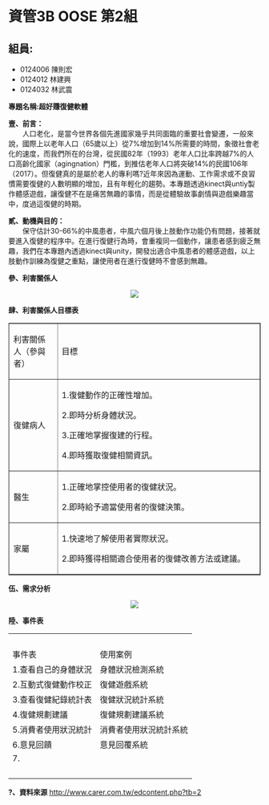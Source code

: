 # 資管3B OOSE 第2組 #

## 組員: ##
- 0124006 陳則宏
- 0124012 林建興
- 0124032 林武震


**專題名稱:超好賺復健軟體**

**壹、前言：**
<br>
　　人口老化，是當今世界各個先進國家幾乎共同面臨的重要社會變遷，一般來說，國際上以老年人口（65歲以上）從7%增加到14%所需要的時間，象徵社會老化的速度，而我們所在的台灣，從民國82年（1993）老年人口比率跨越7%的人口高齡化國家（agingnation）門檻，到推估老年人口將突破14%的民國106年（2017）。但復健真的是屬於老人的專利嗎?近年來因為運動、工作需求或不良習慣需要復健的人數明顯的增加，且有年輕化的趨勢。本專題透過kinect與untiy製作體感遊戲，讓復健不在是痛苦無趣的事情，而是從體驗故事劇情與遊戲樂趣當中，度過這復健的時期。
　　

**貳、動機與目的：**
<br>
　　保守估計30-66%的中風患者，中風六個月後上肢動作功能仍有問題，接著就要進入復健的程序中。在進行復健行為時，會重複同一個動作，讓患者感到疲乏無趣，我們在本專題內透過kinect與unity，開發出適合中風患者的體感遊戲，以上肢動作訓練為復健之重點，讓使用者在進行復健時不會感到無趣。


**參、利害關係人**
<p align=center><img src=http://i.imgur.com/Ih3kurh.jpg></p>

**肆、利害關係人目標表**
<table border="1" cellpadding="0" cellspacing="0">
    <colgroup>
      <col width="111" />
      <col width="513" />
    </colgroup>
    <tr>
      <td><p >利害關係人（參與者）</p></td>
      <td><p>目標</p></td>
    </tr>
    <tr>
      <td><p >復健病人</p></td>
      <td><p >1.復健動作的正確性增加。</p>
        <p >2.即時分析身體狀況。</p>
        <p >3.正確地掌握復建的行程。</p>
        <p >4.即時獲取復健相關資訊。</p></td>
    </tr>
    <tr>
      <td><p >醫生</p></td>
      <td><p >1.正確地掌控使用者的復健狀況。</p>
        <p >2.即時給予適當使用者的復健決策。</p></td>
    </tr>
    <tr>
      <td><p >家屬</p></td>
      <td><p >1.快速地了解使用者實際狀況。 </p>
        <p >2.即時獲得相關適合使用者的復健改善方法或建議。</p></td>
    </tr>
  </table>
  
**伍、需求分析**
<p align=center><img src=http://i.imgur.com/BEUQbLg.jpg></p>

**陸、事件表**
<table>
  <tr>
    <td colspan="2">&nbsp;</td>
  </tr>
  <tr>
    <td>事件表</td>
    <td>使用案例</td>
  </tr>
  <tr>
    <td>1.查看自己的身體狀況</td>
    <td>身體狀況檢測系統</td>
  </tr>
  <tr>
    <td>2.互動式復健動作校正</td>
    <td>復健遊戲系統</td>
  </tr>
  <tr>
    <td>3.查看復健紀錄統計表</td>
    <td>復健狀況統計系統</td>
  </tr>
  <tr>
    <td>4.復健規劃建議</td>
    <td>復健規劃建議系統</td>
  </tr>
  <tr>
    <td>5.消費者使用狀況統計</td>
    <td>消費者使用狀況統計系統</td>
  </tr>
  <tr>
    <td>6.意見回饋</td>
    <td>意見回覆系統</td>
  </tr>
  <tr>
    <td>7.</td>
    <td>&nbsp;</td>
  </tr>
  <tr>
    <td>&nbsp;</td>
    <td>&nbsp;</td>
  </tr>
</table>


**?、資料來源**
http://www.carer.com.tw/edcontent.php?tb=2  
